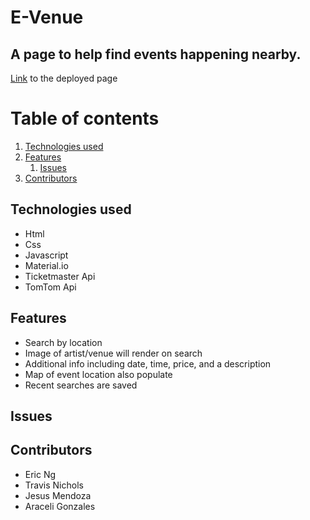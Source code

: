 # E-Venue

## A page to help find events happening nearby.
[Link](https://jesus1881.github.io/E-Venue/) to the deployed page 
# Table of contents
1. [Technologies used](#tech-used)
2. [Features](#features)
    1. [Issues](#issues)
3. [Contributors](#contributors)

## Technologies used <a name="tech-used"></a>
* Html
* Css
* Javascript
* Material.io
* Ticketmaster Api 
* TomTom Api

## Features <a name="features"></a>
* Search by location
* Image of artist/venue will render on search
* Additional info including date, time, price, and a description
* Map of event location also populate
* Recent searches are saved 


## Issues <a name="issues"></a>


## Contributors <a name="contributors"></a>
* Eric Ng
* Travis Nichols
* Jesus Mendoza
* Araceli Gonzales
